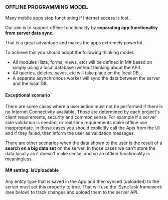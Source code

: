 ﻿
### OFFLINE PROGRAMMING MODEL

Many mobile apps stop functioning if Internet access is lost.

Our aim is to support offline functionality by **separating app functionality from server data sync**.

That is a great advantage and makes the apps extremely powerful.

To achieve this you should adopt the following thinking model:

- All modules (lists, forms, views, etc) will be defined in M# based on simply using a local database (without thinking about the API).
- All queries, deletes, saves, etc will take place on the local DB.
- A separate asynchronous worker will sync the data between the server and the local DB.

#### Exceptional scenario

There are some cases where a user action must not be performed if there is no Internet Connectivity available. Those are determined by each project's client requirements, security and common sense. For example if a server side validation is needed, or real-time requirements make offline use inappropriate. In those cases you should explicitly call the Apis from the UI and if they failed, then inform the user as validation messages.

There are other scenarios when the data shown to the user is the result of a **search on a big data set** on the server. In those cases we can't store the data locally as it doesn't make sense, and so an offline functionality is meaningless.

#### M# setting: IsUploadable 

Any entity type that is saved in the App and then synced (uploaded) to the server must set this property to true. That will use the ISyncTask framework (see below) to track changes and upload them to the server API.